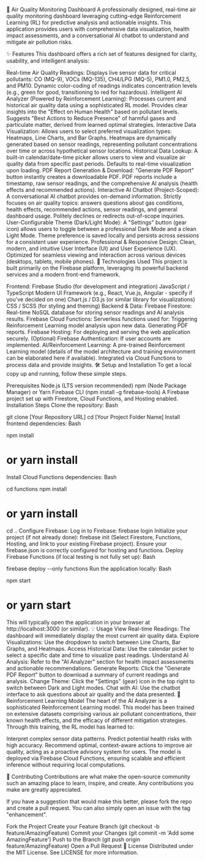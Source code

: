 💨 Air Quality Monitoring Dashboard
A professionally designed, real-time air quality monitoring dashboard leveraging cutting-edge Reinforcement Learning (RL) for predictive analysis and actionable insights. This application provides users with comprehensive data visualization, health impact assessments, and a conversational AI chatbot to understand and mitigate air pollution risks.

✨ Features
This dashboard offers a rich set of features designed for clarity, usability, and intelligent analysis:

Real-time Air Quality Readings:
Displays live sensor data for critical pollutants: CO (MQ-9), VOCs (MQ-135), CH4/LPG (MQ-5), PM1.0, PM2.5, and PM10.
Dynamic color-coding of readings indicates concentration levels (e.g., green for good, transitioning to red for hazardous).
Intelligent AI Analyzer (Powered by Reinforcement Learning):
Processes current and historical air quality data using a sophisticated RL model.
Provides clear insights into the "Effect on Human Health" based on pollutant levels.
Suggests "Best Actions to Reduce Presence" of harmful gases and particulate matter, derived from learned optimal strategies.
Interactive Data Visualization:
Allows users to select preferred visualization types: Heatmaps, Line Charts, and Bar Graphs.
Heatmaps are dynamically generated based on sensor readings, representing pollutant concentrations over time or across hypothetical sensor locations.
Historical Data Lookup: A built-in calendar/date-time picker allows users to view and visualize air quality data from specific past periods.
Defaults to real-time visualization upon loading.
PDF Report Generation & Download:
"Generate PDF Report" button instantly creates a downloadable PDF.
PDF reports include a timestamp, raw sensor readings, and the comprehensive AI analysis (health effects and recommended actions).
Interactive AI Chatbot (Project-Scoped):
A conversational AI chatbot provides on-demand information.
Strictly focuses on air quality topics: answers questions about gas conditions, health effects, recommended actions, sensor readings, and general dashboard usage.
Politely declines or redirects out-of-scope inquiries.
User-Configurable Theme (Dark/Light Mode):
A "Settings" button (gear icon) allows users to toggle between a professional Dark Mode and a clean Light Mode.
Theme preference is saved locally and persists across sessions for a consistent user experience.
Professional & Responsive Design:
Clean, modern, and intuitive User Interface (UI) and User Experience (UX).
Optimized for seamless viewing and interaction across various devices (desktops, tablets, mobile phones).
🚀 Technologies Used
This project is built primarily on the Firebase platform, leveraging its powerful backend services and a modern front-end framework.

Frontend:
Firebase Studio (for development and integration)
JavaScript / TypeScript
Modern UI Framework (e.g., React, Vue.js, Angular - specify if you've decided on one)
Chart.js / D3.js (or similar library for visualizations)
CSS / SCSS (for styling and theming)
Backend & Data:
Firebase Firestore: Real-time NoSQL database for storing sensor readings and AI analysis results.
Firebase Cloud Functions: Serverless functions used for:
Triggering Reinforcement Learning model analysis upon new data.
Generating PDF reports.
Firebase Hosting: For deploying and serving the web application securely.
(Optional) Firebase Authentication: If user accounts are implemented.
AI/Reinforcement Learning:
A pre-trained Reinforcement Learning model (details of the model architecture and training environment can be elaborated here if available).
Integrated via Cloud Functions to process data and provide insights.
🛠️ Setup and Installation
To get a local copy up and running, follow these simple steps.

Prerequisites
Node.js (LTS version recommended)
npm (Node Package Manager) or Yarn
Firebase CLI (npm install -g firebase-tools)
A Firebase project set up with Firestore, Cloud Functions, and Hosting enabled.
Installation Steps
Clone the repository:
Bash

git clone [Your Repository URL]
cd [Your Project Folder Name]
Install frontend dependencies:
Bash

npm install
# or yarn install
Install Cloud Functions dependencies:
Bash

cd functions
npm install
# or yarn install
cd ..
Configure Firebase:
Log in to Firebase: firebase login
Initialize your project (if not already done): firebase init (Select Firestore, Functions, Hosting, and link to your existing Firebase project).
Ensure your firebase.json is correctly configured for hosting and functions.
Deploy Firebase Functions (if local testing is not fully set up):
Bash

firebase deploy --only functions
Run the application locally:
Bash

npm start
# or yarn start
This will typically open the application in your browser at http://localhost:3000 (or similar).
💡 Usage
View Real-time Readings: The dashboard will immediately display the most current air quality data.
Explore Visualizations: Use the dropdown to switch between Line Charts, Bar Graphs, and Heatmaps.
Access Historical Data: Use the calendar picker to select a specific date and time to visualize past readings.
Understand AI Analysis: Refer to the "AI Analyzer" section for health impact assessments and actionable recommendations.
Generate Reports: Click the "Generate PDF Report" button to download a summary of current readings and analysis.
Change Theme: Click the "Settings" (gear) icon in the top right to switch between Dark and Light modes.
Chat with AI: Use the chatbot interface to ask questions about air quality and the data presented.
🤖 Reinforcement Learning Model
The heart of the AI Analyzer is a sophisticated Reinforcement Learning model. This model has been trained on extensive datasets comprising various air pollutant concentrations, their known health effects, and the efficacy of different mitigation strategies. Through this training, the RL model has learned to:

Interpret complex sensor data patterns.
Predict potential health risks with high accuracy.
Recommend optimal, context-aware actions to improve air quality, acting as a proactive advisory system for users.
The model is deployed via Firebase Cloud Functions, ensuring scalable and efficient inference without requiring local computations.

🤝 Contributing
Contributions are what make the open-source community such an amazing place to learn, inspire, and create. Any contributions you make are greatly appreciated.

If you have a suggestion that would make this better, please fork the repo and create a pull request. You can also simply open an issue with the tag "enhancement".

Fork the Project
Create your Feature Branch (git checkout -b feature/AmazingFeature)
Commit your Changes (git commit -m 'Add some AmazingFeature')
Push to the Branch (git push origin feature/AmazingFeature)
Open a Pull Request
📄 License
Distributed under the MIT License. See LICENSE for more information.